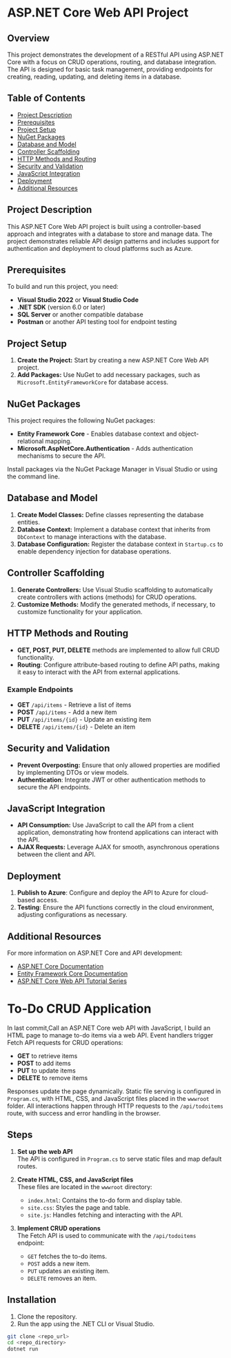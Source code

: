 # ASP.NET Core Web API Project

## Overview
This project demonstrates the development of a RESTful API using ASP.NET Core with a focus on CRUD operations, routing, and database integration. The API is designed for basic task management, providing endpoints for creating, reading, updating, and deleting items in a database.

## Table of Contents
- [Project Description](#project-description)
- [Prerequisites](#prerequisites)
- [Project Setup](#project-setup)
- [NuGet Packages](#nuget-packages)
- [Database and Model](#database-and-model)
- [Controller Scaffolding](#controller-scaffolding)
- [HTTP Methods and Routing](#http-methods-and-routing)
- [Security and Validation](#security-and-validation)
- [JavaScript Integration](#javascript-integration)
- [Deployment](#deployment)
- [Additional Resources](#additional-resources)

## Project Description
This ASP.NET Core Web API project is built using a controller-based approach and integrates with a database to store and manage data. The project demonstrates reliable API design patterns and includes support for authentication and deployment to cloud platforms such as Azure.

## Prerequisites
To build and run this project, you need:
- **Visual Studio 2022** or **Visual Studio Code**
- **.NET SDK** (version 6.0 or later)
- **SQL Server** or another compatible database
- **Postman** or another API testing tool for endpoint testing

## Project Setup
1. **Create the Project:** Start by creating a new ASP.NET Core Web API project.
2. **Add Packages:** Use NuGet to add necessary packages, such as `Microsoft.EntityFrameworkCore` for database access.

## NuGet Packages
This project requires the following NuGet packages:
- **Entity Framework Core** - Enables database context and object-relational mapping.
- **Microsoft.AspNetCore.Authentication** - Adds authentication mechanisms to secure the API.

Install packages via the NuGet Package Manager in Visual Studio or using the command line.

## Database and Model
1. **Create Model Classes:** Define classes representing the database entities.
2. **Database Context:** Implement a database context that inherits from `DbContext` to manage interactions with the database.
3. **Database Configuration:** Register the database context in `Startup.cs` to enable dependency injection for database operations.

## Controller Scaffolding
1. **Generate Controllers:** Use Visual Studio scaffolding to automatically create controllers with actions (methods) for CRUD operations.
2. **Customize Methods:** Modify the generated methods, if necessary, to customize functionality for your application.

## HTTP Methods and Routing
- **GET, POST, PUT, DELETE** methods are implemented to allow full CRUD functionality.
- **Routing**: Configure attribute-based routing to define API paths, making it easy to interact with the API from external applications.

### Example Endpoints
- **GET** `/api/items` - Retrieve a list of items
- **POST** `/api/items` - Add a new item
- **PUT** `/api/items/{id}` - Update an existing item
- **DELETE** `/api/items/{id}` - Delete an item

## Security and Validation
- **Prevent Overposting:** Ensure that only allowed properties are modified by implementing DTOs or view models.
- **Authentication**: Integrate JWT or other authentication methods to secure the API endpoints.

## JavaScript Integration
- **API Consumption:** Use JavaScript to call the API from a client application, demonstrating how frontend applications can interact with the API.
- **AJAX Requests:** Leverage AJAX for smooth, asynchronous operations between the client and API.

## Deployment
1. **Publish to Azure**: Configure and deploy the API to Azure for cloud-based access.
2. **Testing**: Ensure the API functions correctly in the cloud environment, adjusting configurations as necessary.

## Additional Resources
For more information on ASP.NET Core and API development:
- [ASP.NET Core Documentation](https://docs.microsoft.com/en-us/aspnet/core)
- [Entity Framework Core Documentation](https://docs.microsoft.com/en-us/ef/core)
- [ASP.NET Core Web API Tutorial Series](https://docs.microsoft.com/en-us/learn/paths/aspnet-core-web-api/)


# To-Do CRUD Application

In last commit,Call an ASP.NET Core web API with JavaScript, I build an HTML page to manage to-do items via a web API. Event handlers trigger Fetch API requests for CRUD operations: 

- **GET** to retrieve items
- **POST** to add items
- **PUT** to update items
- **DELETE** to remove items

Responses update the page dynamically. Static file serving is configured in `Program.cs`, with HTML, CSS, and JavaScript files placed in the `wwwroot` folder. All interactions happen through HTTP requests to the `/api/todoitems` route, with success and error handling in the browser.

## Steps

1. **Set up the web API**  
   The API is configured in `Program.cs` to serve static files and map default routes.

2. **Create HTML, CSS, and JavaScript files**  
   These files are located in the `wwwroot` directory:
   - `index.html`: Contains the to-do form and display table.
   - `site.css`: Styles the page and table.
   - `site.js`: Handles fetching and interacting with the API.

3. **Implement CRUD operations**  
   The Fetch API is used to communicate with the `/api/todoitems` endpoint:
   - `GET` fetches the to-do items.
   - `POST` adds a new item.
   - `PUT` updates an existing item.
   - `DELETE` removes an item.

## Installation

1. Clone the repository.
2. Run the app using the .NET CLI or Visual Studio.

```bash
git clone <repo_url>
cd <repo_directory>
dotnet run

